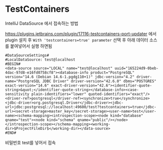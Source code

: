 # TestContainers



IntelliJ DataSource 에서 접속하는 방법

https://plugins.jetbrains.com/plugin/17116-testcontainers-port-updater 에서 plugin 설치 후
`With 'testcontainers=true' parameter` 선택 후 아래 데이터 소스를 붙여넣어서 실행 하면됨

```
#DataSourceSettings#
#LocalDataSource: test@localhost
#BEGIN#
<data-source source="LOCAL" name="test@localhost" uuid="165224d9-0beb-4dac-97d8-e16fd0758cf8"><database-info product="PostgreSQL" version="14.6 (Debian 14.6-1.pgdg110+1)" jdbc-version="4.2" driver-name="PostgreSQL JDBC Driver" driver-version="42.6.0" dbms="POSTGRES" exact-version="14.6" exact-driver-version="42.6"><identifier-quote-string>&quot;</identifier-quote-string></database-info><case-sensitivity plain-identifiers="lower" quoted-identifiers="exact"/><driver-ref>postgresql</driver-ref><synchronize>true</synchronize><jdbc-driver>org.postgresql.Driver</jdbc-driver><jdbc-url>jdbc:postgresql://localhost:49600/test?testcontainers=true</jdbc-url><secret-storage>master_key</secret-storage><user-name>test</user-name><schema-mapping><introspection-scope><node kind="database" qname="test"><node kind="schema" qname="public"/></node></introspection-scope></schema-mapping><working-dir>$ProjectFileDir$</working-dir></data-source>
#END#
```
비밀번호 test를 넣어서 접속
